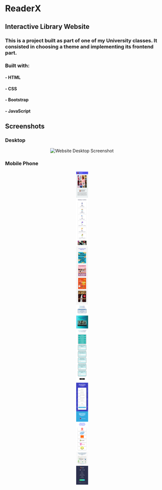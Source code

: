 # ReaderX

## Interactive Library Website
### This is a project built as part of one of my University classes. It consisted in choosing a theme and implementing its frontend part. 

### Built with:
#### - HTML
#### - CSS
#### - Bootstrap
#### - JavaScript


## Screenshots

### Desktop
<p align="center">
    <img
        src="./screenshots/desktop_screenshot.png"
        alt="Website Desktop Screenshot"
    >
</p>

### Mobile Phone
<p align="center">
    <img
        src="./screenshots/mobile_screenshot.png"
        alt="Mobile Desktop Screenshot"
    >
</p>

